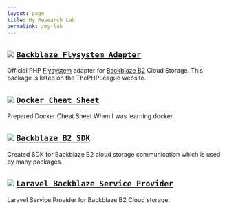 ```yaml
---
layout: page
title: My Research Lab
permalink: /my-lab
---
```


## <img src="http://githubbadges.com/star.svg?user=gliterd&repo=flysystem-backblaze&color=44CC12&background=000&style=flat-squar"> [`Backblaze Flysystem Adapter`](https://github.com/gliterd/flysystem-backblaze)

Official PHP <a target="_blank" href="https://github.com/thephpleague/flysystem">Flysystem</a> adapter for <a target="_blank" href="https://www.backblaze.com/b2/cloud-storage.html">Backblaze B2</a> Cloud Storage. This package is listed on the ThePHPLeague website.

## <img src="http://githubbadges.com/star.svg?user=gliterd&repo=docker-cheat-sheet&color=44CC12&background=000&style=flat-squar"> [`Docker Cheat Sheet`](https://github.com/gliterd/docker-cheat-sheet)

Prepared  Docker Cheat Sheet When I was learning docker.

## <img src="http://githubbadges.com/star.svg?user=gliterd&repo=backblaze-b2&color=44CC12&background=000&style=flat-squar"> [`Backblaze B2 SDK`](https://github.com/gliterd/backblaze-b2)

Created SDK for Backblaze B2 cloud storage communication which is used by many packages.

## <img src="http://githubbadges.com/star.svg?user=gliterd&repo=laravel-backblaze-b2&color=44CC12&background=000&style=flat-squar"> [`Laravel Backblaze Service Provider`](https://github.com/gliterd/laravel-backblaze-b2)


Laravel Service Provider for Backblaze B2 Cloud storage.